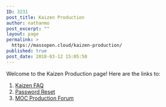 ```yaml
---
ID: 3231
post_title: Kaizen Production
author: nathanmo
post_excerpt: ""
layout: page
permalink: >
  https://massopen.cloud/kaizen-production/
published: true
post_date: 2018-03-12 15:05:50
---
```

Welcome to the Kaizen Production page! Here are the links to:
<ol>
 	<li><span style="text-decoration: underline;"><span style="color: #0000ff;"><a href="https://massopen.cloud/blog/wiki/kaizenfaqs/">Kaizen FAQ</a></span></span></li>
 	<li><span style="text-decoration: underline;"><span style="color: #0000ff;"><a href="https://massopen.cloud:5001/reset">Password Reset</a></span></span></li>
 	<li><span style="text-decoration: underline;"><span style="color: #0000ff;"><a href="https://massopen.cloud/production-forum/">MOC Production Forum</a></span></span></li>
</ol>